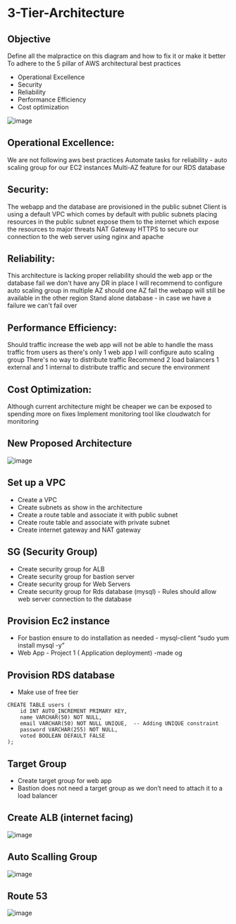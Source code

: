 # 3-Tier-Architecture

## Objective 

Define all the malpractice on this diagram and how to fix it or make it better 
To adhere to the 5 pillar of AWS architectural best practices 
- Operational Excellence
- Security
- Reliability 
- Performance Efficiency 
- Cost optimization 

![image](https://github.com/lucm9/3-Tier-Architecture/assets/96879757/317cfab0-eb58-40b2-b0df-fe86b27a8359)


## Operational Excellence:
We are not following aws best practices
Automate tasks for reliability - auto scaling group for our EC2 instances 
Multi-AZ feature for our RDS database 

## Security: 
The webapp and the database are provisioned in the public subnet
Client is using a default VPC which comes by default with public subnets placing resources in the public subnet expose them to the internet which expose the resources to major threats
NAT Gateway
HTTPS to secure our connection to the web server using nginx and apache 

## Reliability:
This architecture is lacking proper reliability should the web app or the database fail we don't have any DR in place
I will recommend to configure auto scaling group in multiple AZ should one AZ fail the webapp will still be available in the other region
Stand alone database - in case we have a failure we can't fail over

## Performance Efficiency: 
Should traffic increase the web app will not be able to handle the mass traffic from users as there's only 1 web app
I will configure auto scaling group
There's no way to distribute traffic
Recommend 2 load balancers 1 external and 1 internal to distribute traffic and secure the environment 

## Cost Optimization: 
Although current architecture might be cheaper we can be exposed to spending more on fixes
Implement monitoring tool like cloudwatch for monitoring 

## New Proposed Architecture

![image](https://github.com/lucm9/3-Tier-Architecture/assets/96879757/183b91d3-80ec-4f6b-8524-ad142e5dd597)

## Set up a VPC 

- Create a VPC
- Create subnets as show in the architecture 
- Create a route table and associate it with public subnet
- Create route table and associate with private subnet 
- Create internet gateway and NAT gateway 

## SG (Security Group) 
- Create security group for ALB 
- Create security group for bastion server 
- Create security group for Web Servers
- Create security group for Rds database (mysql) - Rules should allow web server connection to the database 

## Provision Ec2 instance
- For bastion ensure to do installation as needed - mysql-client “sudo yum install mysql -y”
- Web App - Project 1 ( Application deployment) -made og

## Provision RDS database 
- Make use of free tier

```
CREATE TABLE users (
    id INT AUTO_INCREMENT PRIMARY KEY,
    name VARCHAR(50) NOT NULL,
    email VARCHAR(50) NOT NULL UNIQUE,  -- Adding UNIQUE constraint
    password VARCHAR(255) NOT NULL,
    voted BOOLEAN DEFAULT FALSE
);
```

## Target Group 
- Create target group for web app
- Bastion does not need a target group as we don’t need to attach it to a load balancer


## Create ALB (internet facing) 

![image](https://github.com/lucm9/3-Tier-Architecture/assets/96879757/89b96c67-61ec-4621-b415-6d3f95f65759)


## Auto Scalling Group 

![image](https://github.com/lucm9/3-Tier-Architecture/assets/96879757/16aa5c9e-7993-47a3-8880-fda3609f8d1a)


## Route 53 

![image](https://github.com/lucm9/3-Tier-Architecture/assets/96879757/8c079f52-67c7-494e-a257-c902e390ae8c)

